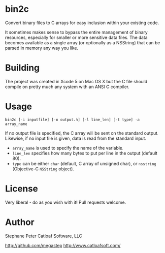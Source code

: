 bin2c
=====

Convert binary files to C arrays for easy inclusion within your existing code.

It sometimes makes sense to bypass the entire management of binary resources, especially for smaller or more sensitive data files.
The data becomes available as a single array (or optionally as a NSString) that can be parsed in memory any way you like.

Building
========

The project was created in Xcode 5 on Mac OS X but the C file should compile on pretty much any system with an ANSI C compiler.


Usage
=====

`bin2c [-i inputfile] [-o output.h] [-l line_len] [-t type] -a array_name`

If no output file is specified, the C array will be sent on the standard output. Likewise, if no input file is given, data is read from the standard input.

- `array_name` is used to specify the name of the variable.
- `line_len` specifies how many bytes to put per line in the output (default 80).
- `type` can be either `char` (default, C array of unsigned char), or `nsstring` (Objective-C `NSString` object).

License
=======

Very liberal - do as you wish with it! Pull requests welcome.

Author
======

Stephane Peter
Catloaf Software, LLC

http://github.com/megastep
http://www.catloafsoft.com/
